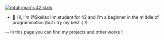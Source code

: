<a href="https://github.com/JaeSeoKim/badge42"><img src="https://badge42.vercel.app/api/v2/clg0omyxr006408mlz7bs9olc/stats?cursusId=21&coalitionId=undefined" alt="mfuhrman's 42 stats" /></a>









- 👋 Hi, I’m @Skellax
I'm student for 42 and i'm a beginner in the middle of programmation (but i try my best :) !) 

-- In this page you can find my projects and other works ! 
